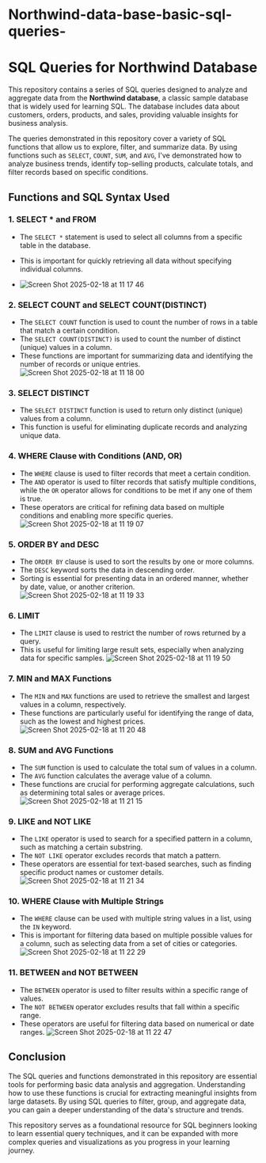 # Northwind-data-base-basic-sql-queries-
# SQL Queries for Northwind Database

This repository contains a series of SQL queries designed to analyze and aggregate data from the **Northwind database**, a classic sample database that is widely used for learning SQL. The database includes data about customers, orders, products, and sales, providing valuable insights for business analysis.

The queries demonstrated in this repository cover a variety of SQL functions that allow us to explore, filter, and summarize data. By using functions such as `SELECT`, `COUNT`, `SUM`, and `AVG`, I've demonstrated how to analyze business trends, identify top-selling products, calculate totals, and filter records based on specific conditions.
## Functions and SQL Syntax Used

### 1. **SELECT * and FROM**
   - The `SELECT *` statement is used to select all columns from a specific table in the database.
   - This is important for quickly retrieving all data without specifying individual columns.

   - ![Screen Shot 2025-02-18 at 11 17 46](https://github.com/user-attachments/assets/56aba460-f45c-49cb-9778-b602b7a49bf2)


### 2. **SELECT COUNT and SELECT COUNT(DISTINCT)**
   - The `SELECT COUNT` function is used to count the number of rows in a table that match a certain condition.
   - The `SELECT COUNT(DISTINCT)` is used to count the number of distinct (unique) values in a column.
   - These functions are important for summarizing data and identifying the number of records or unique entries.
![Screen Shot 2025-02-18 at 11 18 00](https://github.com/user-attachments/assets/8af7fb55-c65a-4812-9457-642568821248)

### 3. **SELECT DISTINCT**
   - The `SELECT DISTINCT` function is used to return only distinct (unique) values from a column.
   - This function is useful for eliminating duplicate records and analyzing unique data.

### 4. **WHERE Clause with Conditions (AND, OR)**
   - The `WHERE` clause is used to filter records that meet a certain condition.
   - The `AND` operator is used to filter records that satisfy multiple conditions, while the `OR` operator allows for conditions to be met if any one of them is true.
   - These operators are critical for refining data based on multiple conditions and enabling more specific queries.
![Screen Shot 2025-02-18 at 11 19 07](https://github.com/user-attachments/assets/eb7db840-b6fd-4cfc-9d4f-5e87f2cd682d)

### 5. **ORDER BY and DESC**
   - The `ORDER BY` clause is used to sort the results by one or more columns.
   - The `DESC` keyword sorts the data in descending order.
   - Sorting is essential for presenting data in an ordered manner, whether by date, value, or another criterion.
![Screen Shot 2025-02-18 at 11 19 33](https://github.com/user-attachments/assets/13ecf1c8-19ec-4071-9b16-d0505064b2ab)

### 6. **LIMIT**
   - The `LIMIT` clause is used to restrict the number of rows returned by a query.
- This is useful for limiting large result sets, especially when analyzing data for specific samples.
  ![Screen Shot 2025-02-18 at 11 19 50](https://github.com/user-attachments/assets/6a0a17fa-10d1-4d74-b226-86c537020a09)
  
### 7. **MIN and MAX Functions**
   - The `MIN` and `MAX` functions are used to retrieve the smallest and largest values in a column, respectively.
   - These functions are particularly useful for identifying the range of data, such as the lowest and highest prices.
![Screen Shot 2025-02-18 at 11 20 48](https://github.com/user-attachments/assets/72133c57-ddf1-4a25-a7d0-51aaed5ca6fd)

### 8. **SUM and AVG Functions**
   - The `SUM` function is used to calculate the total sum of values in a column.
   - The `AVG` function calculates the average value of a column.
   - These functions are crucial for performing aggregate calculations, such as determining total sales or average prices.
![Screen Shot 2025-02-18 at 11 21 15](https://github.com/user-attachments/assets/fd791892-740c-4166-9f26-fcdac0e4d00f)

### 9. **LIKE and NOT LIKE**
   - The `LIKE` operator is used to search for a specified pattern in a column, such as matching a certain substring.
   - The `NOT LIKE` operator excludes records that match a pattern.
   - These operators are essential for text-based searches, such as finding specific product names or customer details.
![Screen Shot 2025-02-18 at 11 21 34](https://github.com/user-attachments/assets/b66e78c4-c58a-4234-826d-9eb3a6216939)

### 10. **WHERE Clause with Multiple Strings**
   - The `WHERE` clause can be used with multiple string values in a list, using the `IN` keyword.
   - This is important for filtering data based on multiple possible values for a column, such as selecting data from a set of cities or categories.
![Screen Shot 2025-02-18 at 11 22 29](https://github.com/user-attachments/assets/3267f193-245c-456f-a0fb-82af76b450f9)

### 11. **BETWEEN and NOT BETWEEN**
   - The `BETWEEN` operator is used to filter results within a specific range of values.
   - The `NOT BETWEEN` operator excludes results that fall within a specific range.
   - These operators are useful for filtering data based on numerical or date ranges.
![Screen Shot 2025-02-18 at 11 22 47](https://github.com/user-attachments/assets/d5e1a775-ea85-451d-a4c6-641263672fa0)


## Conclusion

The SQL queries and functions demonstrated in this repository are essential tools for performing basic data analysis and aggregation. Understanding how to use these functions is crucial for extracting meaningful insights from large datasets. By using SQL queries to filter, group, and aggregate data, you can gain a deeper understanding of the data's structure and trends.

This repository serves as a foundational resource for SQL beginners looking to learn essential query techniques, and it can be expanded with more complex queries and visualizations as you progress in your learning journey.

